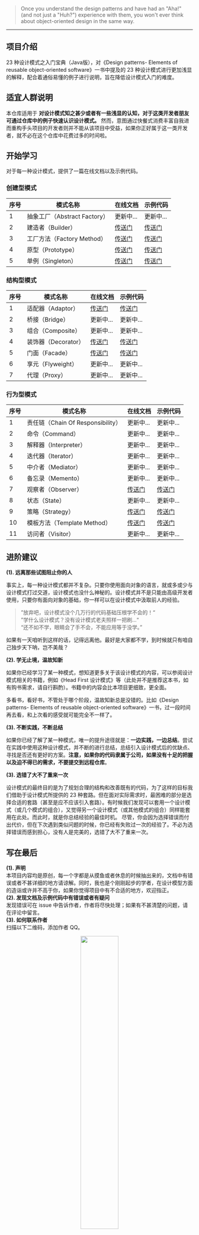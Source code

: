 > Once you understand the design patterns and have had an "Aha!" (and not just a "Huh?") experience with them, you won't ever think about object-oriented design in the same way.
---
## 项目介绍

23 种设计模式之入门宝典（Java版），对《Design patterns- Elements of reusable object-oriented software》一书中提及的 23 种设计模式进行更加浅显的解释，配合着通俗易懂的例子进行说明，旨在降低设计模式入门的难度。

## 适宜人群说明

本仓库适用于 **对设计模式知之甚少或者有一些浅显的认知，对于这类开发者朋友可通过仓库中的例子快速认识设计模式。** 然而，意图通过快餐式消费丰富自我进而重构手头项目的开发者则并不能从该项目中受益，如果你正好属于这一类开发者，就不必在这个仓库中花费过多的时间啦。

## 开始学习

对于每一种设计模式，提供了一篇在线文档以及示例代码。<br>
### 创建型模式

| 序号  | 模式名称 | 在线文档   | 示例代码     |
|-----|---------------------|------------------------|----------------------------|
| 1   | 抽象工厂（Abstract Factory） | 更新中...  | 更新中...   |
| 2   | 建造者（Builder）| [传送门][builder_doc]     | [传送门][builder_code]        |
| 3 | 工厂方法（Factory Method） | [传送门][factory_method_doc] | [传送门][factory_method_code] |
| 4 | 原型（Prototype）| [传送门][prototype_doc]   | [传送门][prototype_code]      |
| 5 | 单例（Singleton）| [传送门][singleton_doc]   | [传送门][singleton_code]      |

### 结构型模式

| 序号  | 模式名称           | 在线文档                 | 示例代码                  |
|-----|----------------|----------------------|-----------------------|
| 1   | 适配器（Adaptor）   | [传送门][adaptor_doc]   | [传送门][adaptor_code]   |
| 2   | 桥接（Bridge）     | 更新中...               | 更新中...                |
| 3   | 组合（Composite）  | 更新中...               | 更新中...                |
| 4   | 装饰器（Decorator） | [传送门][decorator_doc] | [传送门][decorator_code] |
| 5   | 门面（Facade）     | [传送门][facade_doc]    | [传送门][facade_code]    |
| 6   | 享元（Flyweight）  | 更新中...               | 更新中...                |
| 7   | 代理（Proxy）      | 更新中...               | 更新中...                |

### 行为型模式

| 序号  | 模式名称                         | 在线文档                       | 示例代码                        |
|-----|------------------------------|----------------------------|-----------------------------|
| 1   | 责任链（Chain Of Responsibility） | 更新中...                     | 更新中...                      |
| 2   | 命令（Command）                  | 更新中...                     | 更新中...                      |
| 3   | 解释器（Interpreter）             | 更新中...                     | 更新中...                      |
| 4   | 迭代器（Iterator）                | 更新中...                     | 更新中...                      |
| 5   | 中介者（Mediator）                | 更新中...                     | 更新中...                      |
| 6   | 备忘录（Memento）                 | 更新中...                     | 更新中...                      |
| 7   | 观察者（Observer）                | [传送门][observer_doc]        | [传送门][observer_code]        |
| 8   | 状态（State）                    | 更新中...                     | 更新中...                      |
| 9   | 策略（Strategy）                 | [传送门][strategy_doc]        | [传送门][strategy_code]        |
| 10  | 模板方法（Template Method）        | [传送门][template_method_doc] | [传送门][template_method_code] |
| 11  | 访问者（Visitor）                 | 更新中...                     | 更新中...                      |

## 进阶建议

**(1). 远离那些试图阻止你的人**

事实上，每一种设计模式都并不复杂。只要你使用面向对象的语言，就或多或少与设计模式打过交道，设计模式也没什么神秘的。设计模式并不是只能由高级开发者使用，只要你有面向对象的基础，你一样可以在设计模式中汲取前人的经验。<br>
> ”放弃吧，设计模式没个几万行的代码基础压根学不会的！“<br>
> ”学什么设计模式？没有设计模式老夫照样一把刷...“<br>
> “还不如不学，眼睛会了手不会，不能应用等于没学。”<br>

如果有一天咱听到这样的话，记得远离他。最好是大家都不学，到时候就只有咱自己独步天下呐，岂不美哉？

**(2). 学无止境，温故知新**

如果你已经学习了某一种模式，想知道更多关于该设计模式的内容，可以参阅设计模式相关的书籍，例如《Head First 设计模式》等（此处并不是推荐这本书，如有购书需求，请自行斟酌）。书籍中的内容会比本项目更细致，更全面。

多看书，看好书，不管处于哪个阶段，温故知新总是没错的。比如《Design patterns- Elements of reusable object-oriented software》一书，过一段时间再去看，和上次看的感受就可能完全不一样了。

**(3). 不断实践，不断总结**

如果你已经了解了某一种模式，唯一的提升途径就是：**一边实践，一边总结**。尝试在实践中使用这种设计模式，并不断的进行总结，总结引入设计模式后的优缺点、寻找是否还有更好的方案。**注意，如果你的代码隶属于公司，如果没有十足的把握以及迫不得已的需求，不要提交到远程仓库**。

**(3). 选错了大不了重来一次**

设计模式的最终目的是为了规划合理的结构和改善既有的代码，为了这样的目标我们借助于设计模式所提供的 23 种套路。但在面对实际需求时，最困难的部分是选择合适的套路（甚至是应不应该引入套路）。有时候我们发现可以套用一个设计模式（或几个模式的组合），又觉得另一个设计模式（或其他模式的组合）同样能套用在此处。而此时，就是你总结经验的最佳时机。
尽管，你会因为选择错误而付出代价，但在下次遇到类似问题的时候，你已经有失败过一次的经验了。不必为选择错误而感到担心，没有人是完美的，选错了大不了重来一次。

## 写在最后
**(1). 声明** <br>
本项目内容均是原创，每一个字都是从摸鱼或者休息的时候抽出来的，文档中有错误或者不甚详细的地方请谅解。同时，我也是个刚刚起步的学者，在设计模型方面的造诣或许并不高于你，如果你觉得项目中有不合适的地方，欢迎指正。
<br>
**(2). 发现文档及示例代码中有错误或者有疑问** <br>
发现错误可在 issue 中告诉作者，作者将尽快处理；如果有不甚清楚的问题，请在评论中留言。
<br>
**(3). 如何联系作者** <br>
扫描以下二维码，添加作者 QQ。
<br>
<div align="center">
   <img src="https://s2.loli.net/2022/06/13/usw2GdZz7YfCrqW.jpg" width="45%"  />
</div>

---
更新不易，如果觉得该文档帮到了你，请点个star吧~



[builder_doc]:https://www.yuque.com/coderran/pd/dkzsxv
[factory_method_doc]:https://www.yuque.com/coderran/pd/dq7au9
[prototype_doc]:https://www.yuque.com/coderran/pd/eqz0qg
[singleton_doc]:https://www.yuque.com/coderran/pd/dvedfa
[adaptor_doc]:https://www.yuque.com/coderran/pd/zy4og8
[decorator_doc]:https://www.yuque.com/coderran/pd/xgff2o
[observer_doc]:https://www.yuque.com/coderran/pd/gpcb3a
[template_method_doc]:https://www.yuque.com/coderran/pd/gxykap
[strategy_doc]:https://www.yuque.com/coderran/pd/mgbgzd
[facade_doc]:https://www.yuque.com/coderran/pd/odmvwb


[builder_code]:https://gitee.com/ry_always/dp4java/tree/master/src/main/java/com/aoligei/creational/builder
[factory_method_code]:https://gitee.com/ry_always/dp4java/tree/master/src/main/java/com/aoligei/creational/factory_method
[prototype_code]:https://gitee.com/ry_always/dp4java/tree/master/src/main/java/com/aoligei/creational/prototype
[singleton_code]:https://gitee.com/ry_always/dp4java/tree/master/src/main/java/com/aoligei/creational/singleton
[adaptor_code]:https://gitee.com/ry_always/dp4java/tree/master/src/main/java/com/aoligei/structural/adapter
[decorator_code]:https://gitee.com/ry_always/dp4java/tree/master/src/main/java/com/aoligei/structural/decorator
[observer_code]:https://gitee.com/ry_always/dp4java/tree/master/src/main/java/com/aoligei/behavioral/observer
[template_method_code]:https://gitee.com/ry_always/dp4java/tree/master/src/main/java/com/aoligei/behavioral/template_method
[strategy_code]:https://gitee.com/ry_always/dp4java/tree/master/src/main/java/com/aoligei/behavioral/strategy
[facade_code]:https://gitee.com/ry_always/dp4java/tree/master/src/main/java/com/aoligei/structural/facade